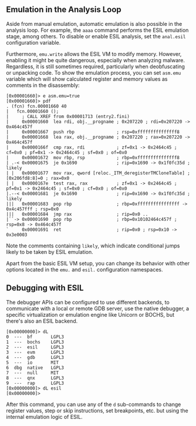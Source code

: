 ## Emulation in the Analysis Loop

Aside from manual emulation, automatic emulation is also possible in the analysis loop.
For example, the `aaaa` command performs the ESIL emulation stage, among others.
To disable or enable ESIL analysis, set the `anal.esil` configuration variable.

Furthermore, `emu.write` allows the ESIL VM to modify memory. However, enabling it
might be quite dangerous, especially when analyzing malware. Regardless, it is
still sometimes required, particularly when deobfuscating or unpacking code. To
show the emulation process, you can set `asm.emu` variable which will show
calculated register and memory values as comments in the disassembly:

```console
[0x00001660]> e asm.emu=true
[0x00001660]> pdf
. (fcn) fcn.00001660 40
|   fcn.00001660 ();
|     ; CALL XREF from 0x00001713 (entry2.fini)
|     0x00001660  lea rdi, obj.__progname ; 0x207220 ; rdi=0x207220 -> 0x464c457f
|     0x00001667  push rbp                ; rsp=0xfffffffffffffff8
|     0x00001668  lea rax, obj.__progname ; 0x207220 ; rax=0x207220 -> 0x464c457f
|     0x0000166f  cmp rax, rdi            ; zf=0x1 -> 0x2464c45 ; cf=0x0 ; pf=0x1 -> 0x2464c45 ; sf=0x0 ; of=0x0
|     0x00001672  mov rbp, rsp            ; rbp=0xfffffffffffffff8
| .-< 0x00001675  je 0x1690               ; rip=0x1690 -> 0x1f0fc35d ; likely
| |   0x00001677  mov rax, qword [reloc._ITM_deregisterTMCloneTable] ; [0x206fd8:8]=0 ; rax=0x0
| |   0x0000167e  test rax, rax           ; zf=0x1 -> 0x2464c45 ; pf=0x1 -> 0x2464c45 ; sf=0x0 ; cf=0x0 ; of=0x0
|.--< 0x00001681  je 0x1690               ; rip=0x1690 -> 0x1f0fc35d ; likely
|||   0x00001683  pop rbp                 ; rbp=0xffffffffffffffff -> 0x4c457fff ; rsp=0x0
|||   0x00001684  jmp rax                 ; rip=0x0 ..
|``-> 0x00001690  pop rbp                 ; rbp=0x10102464c457f ; rsp=0x8 -> 0x464c457f
`     0x00001691  ret                     ; rip=0x0 ; rsp=0x10 -> 0x3e0003
```

Note the comments containing `likely`, which indicate conditional jumps likely to be taken by ESIL emulation.

Apart from the basic ESIL VM setup, you can change its behavior with other options located in the `emu.` and `esil.` configuration namespaces.

## Debugging with ESIL

The debugger APIs can be configured to use different backends, to communicate with a local or remote GDB server, use the native debugger, a specific virtualization or emulation engine like Unicorn or BOCHS, but there's also an ESIL backend.

```console
[0x00000000]> dL
0  ---  bf       LGPL3
1  ---  bochs    LGPL3
2  ---  esil     LGPL3
3  ---  evm      LGPL3
4  ---  gdb      LGPL3
5  ---  io       MIT
6  dbg  native   LGPL3
7  ---  null     MIT
8  ---  qnx      LGPL3
9  ---  rap      LGPL3
[0x00000000]> dL esil
[0x00000000]>
```

After this command, you can use any of the `d` sub-commands to change register values, step or skip instructions, set breakpoints, etc. but using the internal emulation logic of ESIL.
